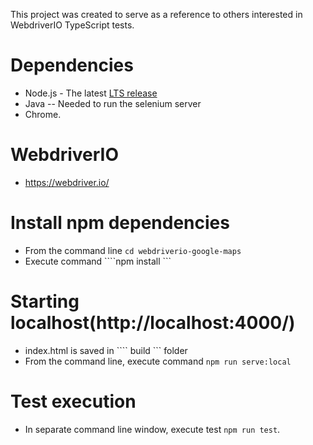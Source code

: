 
This project was created to serve as a reference to others interested in WebdriverIO TypeScript tests.

# Dependencies
* Node.js - The latest [LTS release](https://nodejs.org/en/)
* Java -- Needed to run the selenium server
* Chrome.

# WebdriverIO
* https://webdriver.io/

# Install npm dependencies
* From the command line ```cd webdriverio-google-maps ```
* Execute command ````npm install ```

# Starting localhost(http://localhost:4000/)
* index.html is saved in ```` build ``` folder
* From the command line, execute command ```npm run serve:local```

# Test execution
* In separate command line window, execute test  ```npm run test```.

